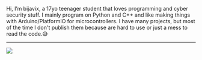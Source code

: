 Hi, I’m bijavix, a 17yo teenager student that loves programming and cyber security stuff. 
I mainly program on Python and C++ and like making things with Arduino/PlatformIO for microcontrollers.
I have many projects, but most of the time I don't publish them because are hard to use or just a mess to read the code.😅

<hr>

![](https://github-readme-stats.vercel.app/api?username=bijavix&show_icons=true&theme=vision-friendly-dark)

<!---
bijavix/bijavix is a ✨ special ✨ repository because its `README.md` (this file) appears on your GitHub profile.
You can click the Preview link to take a look at your changes. Ok, thx github ;D
--->
